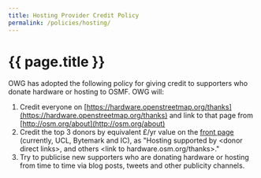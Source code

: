 ```yaml
---
title: Hosting Provider Credit Policy
permalink: /policies/hosting/
---
```


# {{ page.title }}

OWG has adopted the following policy for giving credit to supporters who donate hardware or hosting to OSMF. OWG will:

1. Credit everyone on [https://hardware.openstreetmap.org/thanks](https://hardware.openstreetmap.org/thanks) and link to that page from [http://osm.org/about](http://osm.org/about)
2. Credit the top 3 donors by equivalent £/yr value on the [front page](http://www.openstreetmap.org/) (currently, UCL, Bytemark and IC), as "Hosting supported by \<donor direct links>, and others \<link to hardware.osm.org/thanks>."
3. Try to publicise new supporters who are donating hardware or hosting from time to time via blog posts, tweets and other publicity channels.
